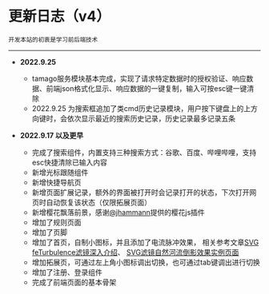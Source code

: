 # 更新日志（v4）

    开发本站的初衷是学习前后端技术

<hr>

- **2022.9.25** 
  - tamago服务模块基本完成，实现了请求特定数据时的授权验证、响应数据、前端json格式化显示、响应数据的一键复制，输入可按esc键一键清除
  - 2022.9.25 为搜索框追加了类cmd历史记录模块，用户按下键盘上的上方向键时，会依次显示最近的搜索历史记录，历史记录最多记录五条

- **2022.9.17 以及更早**
  - 完成了搜索组件，内置支持三种搜索方式：谷歌、百度、哔哩哔哩，支持esc快捷清除已输入内容
  - 新增光标跟随组件
  - 新增快捷导航页
  - 新增页面扩展记录，额外的界面被打开时会记录打开的状态，下次打开网页时自动恢复该状态（仅限拓展页面）
  - 新增樱花飘落前景，感谢[@jhammann](https://github.com/jhammann/sakura)提供的樱花js插件
  - 增加了规则页面
  - 增加了页脚
  - 增加了首页，自制小图标，并且添加了电流脉冲效果，
    相关参考文章[SVG feTurbulence滤镜深入介绍](https://www.zhangxinxu.com/wordpress/2020/10/svg-feturbulence/)、
    [SVG滤镜自然河流倒影效果实例页面](https://www.zhangxinxu.com/study/202010/svg-reflection-water-demo.php)
  - 增加拓展页，可通过左上角小图标调出切换，也可通过tab键调出进行切换
  - 增加了注册、登录组件
  - 完成了前端页面的基本骨架